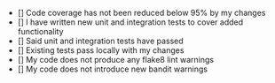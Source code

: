 - [] Code coverage has not been reduced below 95% by my changes
- [] I have written new unit and integration tests to cover added functionality
- [] Said unit and integration tests have passed
- [] Existing tests pass locally with my changes
- [] My code does not produce any flake8 lint warnings
- [] My code does not introduce new bandit warnings